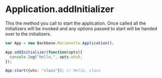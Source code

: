 # Application.addInitializer

This the method you call to start the application. Once called all the initializers will be invoked and any options passed to start will be handed over to the initializers.

```javascript
var App = new Backbone.Marionette.Application();

App.addInitializer(function(opts){
  console.log("Hello,", opts.who);
});

App.start({who: "class"}); // Hello, class
```